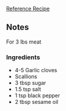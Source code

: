 [Reference Recipe](https://www.youtube.com/watch?v=oK6AzUyd8EE&t=499s)

## Notes
For 3 lbs meat 

### Ingredients
- 4-5 Garlic cloves
- Scallions
- 3 tbsp sugar 
- 1.5 tsp salt 
- 1 tsp black pepper 
- 2 tbsp sesame oil